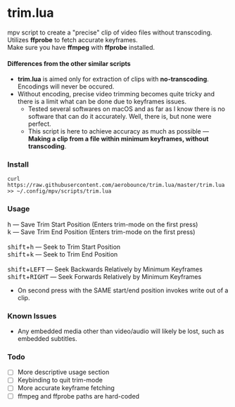 # trim.lua
mpv script to create a "precise" clip of video files without transcoding.<br>
Utilizes **ffprobe** to fetch accurate keyframes.<br>
Make sure you have **ffmpeg** with **ffprobe** installed.

#### Differences from the other similar scripts
- **trim.lua** is aimed only for extraction of clips with **no-transcoding**. Encodings will never be occured.
- Without encoding, precise video trimming becomes quite tricky and there is a limit what can be done due to keyframes issues.
    - Tested several softwares on macOS and as far as I know there is no software that can do it accurately. Well, there is, but none were perfect.
    - This script is here to achieve accuracy as much as possible — **Making a clip from a file within minimum keyframes, without transcoding**.

### Install
```
curl https://raw.githubusercontent.com/aerobounce/trim.lua/master/trim.lua >> ~/.config/mpv/scripts/trim.lua
```

### Usage
<kbd>h</kbd> — Save Trim Start Position (Enters trim-mode on the first press)<br>
<kbd>k</kbd> — Save Trim End Position (Enters trim-mode on the first press)<br>
<br>
<kbd>shift</kbd>+<kbd>h</kbd> — Seek to Trim Start Position<br>
<kbd>shift</kbd>+<kbd>k</kbd> — Seek to Trim End Position<br>
<br>
<kbd>shift</kbd>+<kbd>LEFT</kbd> — Seek Backwards Relatively by Minimum Keyframes<br>
<kbd>shift</kbd>+<kbd>RIGHT</kbd> — Seek Forwards Relatively by Minimum Keyframes

- On second press with the SAME start/end position invokes write out of a clip.

### Known Issues
- Any embedded media other than video/audio will likely be lost, such as embedded subtitles.

### Todo
- [ ] More descriptive usage section
- [ ] Keybinding to quit trim-mode
- [ ] More accurate keyframe fetching
- [ ] ffmpeg and ffprobe paths are hard-coded
